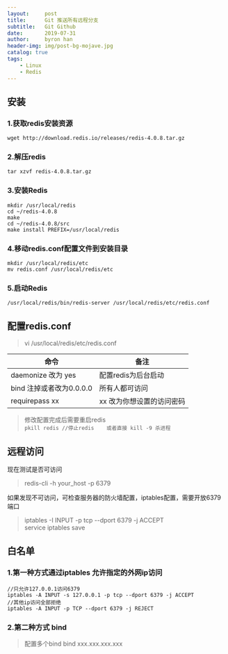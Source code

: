 ```yaml
---
layout:     post
title:      Git 推送所有远程分支
subtitle:   Git Github  
date:       2019-07-31
author:     byron han
header-img: img/post-bg-mojave.jpg
catalog: true
tags:
    - Linux
    - Redis
---
```


## 安装
### 1.获取redis安装资源
`wget http://download.redis.io/releases/redis-4.0.8.tar.gz`
### 2.解压redis
`tar xzvf redis-4.0.8.tar.gz`
### 3.安装Redis
```
mkdir /usr/local/redis
cd ~/redis-4.0.8
make
cd ~/redis-4.0.8/src
make install PREFIX=/usr/local/redis
```
### 4.移动redis.conf配置文件到安装目录
```
mkdir /usr/local/redis/etc
mv redis.conf /usr/local/redis/etc
```
### 5.启动Redis
`/usr/local/redis/bin/redis-server /usr/local/redis/etc/redis.conf`
## 配置redis.conf
> vi /usr/local/redis/etc/redis.conf

| 命令 | 备注 |
| --- | --- |
| daemonize 改为 yes |配置redis为后台启动  |
| bind 注掉或者改为0.0.0.0 | 所有人都可访问  |
| requirepass xx | xx 改为你想设置的访问密码 |

> 修改配置完成后需要重启redis  
>  `pkill redis //停止redis   
>  或者直接 kill -9 杀进程 `

## 远程访问
现在测试是否可访问 
> redis-cli -h your_host -p 6379

如果发现不可访问，可检查服务器的防火墙配置，iptables配置，需要开放6379端口
> iptables -I INPUT -p tcp --dport 6379 -j ACCEPT  
service iptables save

## 白名单
### 1.第一种方式通过iptables 允许指定的外网ip访问
```
//只允许127.0.0.1访问6379
iptables -A INPUT -s 127.0.0.1 -p tcp --dport 6379 -j ACCEPT
//其他ip访问全部拒绝
iptables -A INPUT -p TCP --dport 6379 -j REJECT
```
### 2.第二种方式 bind
> 配置多个bind
> bind xxx.xxx.xxx.xxx
